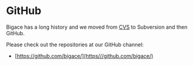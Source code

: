 # GitHub

Bigace has a long history and we moved from [CVS](CVS) to Subversion and then GitHub.

Please check out the repositories at our GitHub channel:


*  [https://github.com/bigace/](https///github.com/bigace/)
